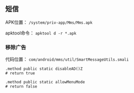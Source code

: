 ## 短信
APK位置： `/system/priv-app/Mms/Mms.apk`

apktool命令： `apktool d -r *.apk`

### 移除广告
代码位置： `com/android/mms/util/SmartMessageUtils.smali`
```
.method public static disableAD()Z
# return true

.method public static allowMenuMode
# return false
```
